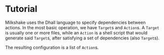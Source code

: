 # Tutorial
Milkshake uses the Dhall language to specify dependencies between actions. In the most basic operation, we have `Target`s and `Action`s. A `Target` is usually one or more files, while an `Action` is a shell script that would generate said `Target`s, after satisfying a set of dependencies (also `Target`s).

The resulting configuration is a list of `Action`s.

``` {.dhall}

```